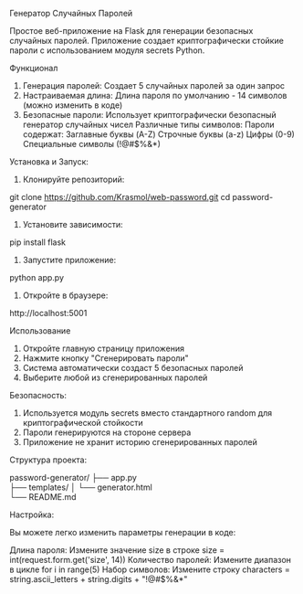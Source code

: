Генератор Случайных Паролей

Простое веб-приложение на Flask для генерации безопасных случайных паролей. Приложение создает криптографически стойкие пароли с использованием модуля secrets Python.

Функционал

1) Генерация паролей: Создает 5 случайных паролей за один запрос 
2) Настраиваемая длина: Длина пароля по умолчанию - 14 символов (можно изменить в коде)
3) Безопасные пароли: Использует криптографически безопасный генератор случайных чисел
Различные типы символов: Пароли содержат:
Заглавные буквы (A-Z)
Строчные буквы (a-z)
Цифры (0-9)
Специальные символы (!@#$%&*)

Установка и Запуск:

1. Клонируйте репозиторий:

git clone https://github.com/Krasmol/web-password.git
cd password-generator

1. Установите зависимости:

pip install flask

1. Запустите приложение:

python app.py

1. Откройте в браузере:

http://localhost:5001

Использование

1. Откройте главную страницу приложения
2. Нажмите кнопку "Сгенерировать пароли"
3. Система автоматически создаст 5 безопасных паролей
4. Выберите любой из сгенерированных паролей

Безопасность:

1) Используется модуль secrets вместо стандартного random для криптографической стойкости
2) Пароли генерируются на стороне сервера
3) Приложение не хранит историю сгенерированных паролей

Структура проекта: 

password-generator/
├── app.py                
├── templates/
│   └── generator.html     
└── README.md

Настройка: 

Вы можете легко изменить параметры генерации в коде:

Длина пароля: Измените значение size в строке size = int(request.form.get('size', 14))
Количество паролей: Измените диапазон в цикле for i in range(5)
Набор символов: Измените строку characters = string.ascii_letters + string.digits + "!@#$%&*"
